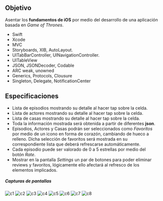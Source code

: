 ## Objetivo
Asentar los **fundamentos de iOS** por medio del desarrollo de una aplicación basada en *Game of Thrones*.

- Swift
- Xcode
- MVC
- Storyboards, XIB, AutoLayout.
- UITabBarController, UINavigationController.
- UITableView
- JSON, JSONDecoder, Codable
- ARC weak, unowned
- Generics, Protocols, Clousure
- Singleton, Delegate, NotificationCenter

## Especificaciones

- Lista de episodios mostrando su detalle al hacer tap sobre la celda.
- Lista de actores mostrando su detalle al hacer tap sobre la celda.
- Lista de casas mostrando su detalle al hacer tap sobre la celda.
- Toda la información mostrada será obtenida a partir de diferentes **json**.
- Episodios, Actores y Casas podrán ser seleccionados como _Favoritos_ por medio de un icono en forma de corazón, cambiando de hueco a relleno. Dicha selección de favoritos será mostrada en su correspondiente lista que deberá refrescarse automáticamente.
- Cada episodio puede ser valorado de 0 a 5 estrellas por medio del botón _Rate_.
- Mostrar en la pantalla _Settings_ un par de botones para poder eliminar reviews y favoritos, lógicamente ello afectará al refresco de los elementos implicados.

##### Capturas de pantallas

![c1](./screenshots/episode.png "Episodes")
![c2](./screenshots/detailEpisode.png "Detail episodes")
![c3](./screenshots/cast.png "Cast")
![c4](./screenshots/detailCast.png "Detail cast")
![c5](./screenshots/house.png "Houses")
![c6](./screenshots/detailHouse.png "Detail houses")
![c7](./screenshots/favorites.png "Favorites")
![c8](./screenshots/settings.png "Settings")
